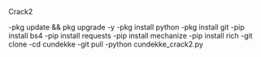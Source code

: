 Crack2

 -pkg update && pkg upgrade -y
 -pkg install python
 -pkg install git
 -pip install bs4
 -pip install requests
 -pip install mechanize
 -pip install rich
 -git clone
 -cd cundekke
 -git pull
 -python cundekke_crack2.py
